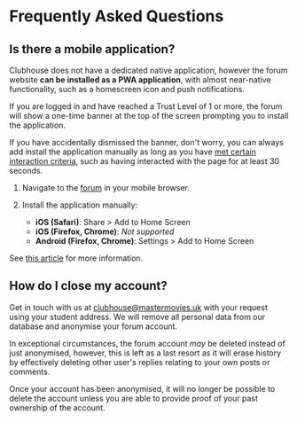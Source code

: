 <script lang="ts">
    import Seo from "$lib/components/layout/Seo.svelte";
</script>

<Seo title="Frequently Asked Questions" />

# Frequently Asked Questions

## Is there a mobile application?

Clubhouse does not have a dedicated native application, however the forum
website **can be installed as a PWA application**, with almost near-native
functionality, such as a homescreen icon and push notifications.

If you are logged in and have reached a Trust Level of 1 or more, the forum will
show a one-time banner at the top of the screen prompting you to install the
application.

If you have accidentally dismissed the banner, don't worry, you can always add
install the application manually as long as you have
[met certain interaction criteria](https://web.dev/install-criteria/), such as
having interacted with the page for at least 30 seconds.

1. Navigate to the [forum](https://forum.clubhouse.mastermovies.uk) in your
   mobile browser.

2. Install the application manually:
    - **iOS (Safari)**: Share > Add to Home Screen
    - **iOS (Firefox, Chrome)**: _Not supported_
    - **Android (Firefox, Chrome)**: Settings > Add to Home Screen

See
[this article](https://mobilesyrup.com/2020/05/24/how-install-progressive-web-app-pwa-android-ios-pc-mac/)
for more information.

## How do I close my account?

Get in touch with us at
[clubhouse@mastermovies.uk](mailto:clubhouse@mastermovies.uk) with your request
using your student address. We will remove all personal data from our database
and anonymise your forum account.

In exceptional circumstances, the forum account _may_ be deleted instead of just
anonymised, however, this is left as a last resort as it will erase history by
effectively deleting other user's replies relating to your own posts or
comments.

Once your account has been anonymised, it will no longer be possible to delete
the account unless you are able to provide proof of your past ownership of the
account.
